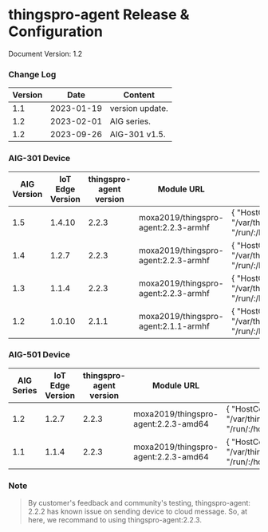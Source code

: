 # thingspro-agent Release & Configuration

  Document Version: 1.2

  ### Change Log

  | Version | Date       | Content         |
  | ------- | ---------- | --------------- |
  | 1.1     | 2023-01-19 | version update. |
  | 1.2     | 2023-02-01 | AIG series.     |
  | 1.2     | 2023-09-26 | AIG-301 v1.5.   |

  ### AIG-301 Device

  | AIG Version | IoT Edge Version | thingspro-agent version | Module URL                           | Create Option                                                |
  | ----------- | ---------------- | ----------------------- | ------------------------------------ | ------------------------------------------------------------ |
  | 1.5         | 1.4.10            | 2.2.3                   | moxa2019/thingspro-agent:2.2.3-armhf | { "HostConfig": { "Binds": [ "/var/thingspro/apps/azureiotedge/data/setting/:/var/thingspro/cloud/setting/", "/run/:/host/run/", "/var/thingspro/data/:/var/thingspro/data/" ] } } |
  | 1.4         | 1.2.7            | 2.2.3                   | moxa2019/thingspro-agent:2.2.3-armhf | { "HostConfig": { "Binds": [ "/var/thingspro/apps/azureiotedge/data/setting/:/var/thingspro/cloud/setting/", "/run/:/host/run/", "/var/thingspro/data/:/var/thingspro/data/" ] } } |
  | 1.3         | 1.1.4            | 2.2.3                   | moxa2019/thingspro-agent:2.2.3-armhf | { "HostConfig": { "Binds": [ "/var/thingspro/apps/azureiotedge/data/setting/:/var/thingspro/cloud/setting/", "/run/:/host/run/", "/var/thingspro/data/:/var/thingspro/data/" ] } } |
  | 1.2         | 1.0.10           | 2.1.1                   | moxa2019/thingspro-agent:2.1.1-armhf | { "HostConfig": { "Binds": [ "/var/thingspro/apps/cloud/data/setting/:/var/thingspro/cloud/setting/", "/run/:/host/run/", "/var/thingspro/data/:/var/thingspro/data/" ] } } |

  ### AIG-501 Device

  | AIG Series | IoT Edge Version | thingspro-agent version | Module URL                           | Create Option                                                |
  | ---------- | ---------------- | ----------------------- | ------------------------------------ | ------------------------------------------------------------ |
  | 1.2        | 1.2.7            | 2.2.3                   | moxa2019/thingspro-agent:2.2.3-amd64 | { "HostConfig": { "Binds": [ "/var/thingspro/apps/azureiotedge/data/setting/:/var/thingspro/cloud/setting/", "/run/:/host/run/", "/var/thingspro/data/:/var/thingspro/data/" ] } } |
  | 1.1        | 1.1.4            | 2.2.3                   | moxa2019/thingspro-agent:2.2.3-amd64 | { "HostConfig": { "Binds": [ "/var/thingspro/apps/azureiotedge/data/setting/:/var/thingspro/cloud/setting/", "/run/:/host/run/", "/var/thingspro/data/:/var/thingspro/data/" ] } } |

### Note
> By customer's feedback and community's testing, thingspro-agent: 2.2.2 has known issue on sending device to cloud message. So, at here, we recommand to using thingspro-agent:2.2.3.
